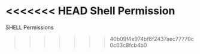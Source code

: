 <<<<<<< HEAD
Shell Permission
=======
SHELL Permissions
>>>>>>> 40b09f4e974bf8f2437aec77770c0c03c8fcb4b0
